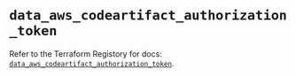 # `data_aws_codeartifact_authorization_token`

Refer to the Terraform Registory for docs: [`data_aws_codeartifact_authorization_token`](https://registry.terraform.io/providers/hashicorp/aws/4.67.0/docs/data-sources/codeartifact_authorization_token).
